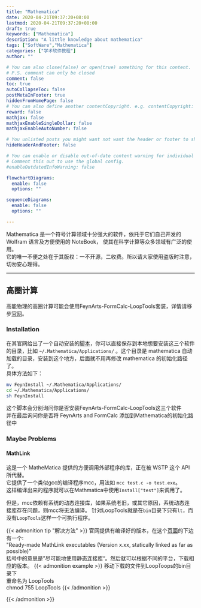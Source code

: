```yaml
---
title: "Mathematica"
date: 2020-04-21T09:37:20+08:00
lastmod: 2020-04-21T09:37:20+08:00
draft: true
keywords: ["Mathematica"]
description: "A little knowledge about mathematica"
tags: ["SoftWare","Mathematica"]
categories: ["学术软件教程"]
author: ""

# You can also close(false) or open(true) something for this content.
# P.S. comment can only be closed
comment: false
toc: true
autoCollapseToc: false
postMetaInFooter: true
hiddenFromHomePage: false
# You can also define another contentCopyright. e.g. contentCopyright: "This is another copyright."
reward: false
mathjax: false
mathjaxEnableSingleDollar: false
mathjaxEnableAutoNumber: false

# You unlisted posts you might want not want the header or footer to show
hideHeaderAndFooter: false

# You can enable or disable out-of-date content warning for individual post.
# Comment this out to use the global config.
#enableOutdatedInfoWarning: false

flowchartDiagrams:
  enable: false
  options: ""

sequenceDiagrams: 
  enable: false
  options: ""

---
```


Mathematica 是一个符号计算领域十分强大的软件，依托于它们自己开发的 Wolfram 语言及方便使用的 NoteBook， 使其在科学计算等众多领域有广泛的使用。   
它的唯一不便之处在于其版权：一不开源，二收费。所以请大家使用盗版时注意，切勿安心理得。

<!--more-->

---
## 高圈计算
高能物理的高圈计算可能会使用FeynArts-FormCalc-LoopTools套装，详情请移步[官网](http://www.feynarts.de/)。  

### Installation
在其官网给出了一个自动安装的[脚本](http://www.feynarts.de/FeynInstall)，你可以直接保存到本地想要安装这三个软件的目录，比如 `~/.Mathematica/Applications/` 。这个目录是 mathematica 自动加载的目录，安装到这个地方，后面就不用再修改 mathematica 的初始化路径了。  
具体方法如下：
``` bash
mv FeynInstall ~/.Mathematica/Applications/
cd ~/.Mathematica/Applications/
sh FeynInstall
```
这个脚本会分别询问你是否安装FeynArts-FormCalc-LoopTools这三个软件  
并在最后询问你是否将 FeynArts and FormCalc 添加到Mathematica的初始化路径中  

### Maybe Problems
#### MathLink
这是一个 MatheMatica 提供的方便调用外部程序的库，正在被 WSTP 这个 API 所代替。  
它提供了一个类似gcc的编译程序mcc，用法如 `mcc test.c -o test.exe`。  
这样编译出来的程序就可以在Mathmatica中使用`Install["test"]`来调用了。  

但是，mcc依赖有系统的动态连接库，如果系统老旧，或其它原因，系统动态连接库存在问题，则mcc将无法编译。
针对LoopTools就是在`bin`目录下只有`lt`，而没有`LoopTools`这样一个可执行程序。  

{{< admonition tip "解决方法" >}}
官网提供有编译好的版本，在这个<a href="http://www.feynarts.de/looptools/">页面</a>的下边有一个:</br>
"Ready-made MathLink executables (Version x.xx, statically linked as far as possible)"  </br>
括号中的意思是”尽可能地使用静态连接库“。然后就可以根据不同的平台，下载相应的版本。
{{< admonition example >}}
移动下载的文件到LoopToops的bin目录下</br>
重命名为 LoopTools</br>
chmod 755 LoopTools
{{< /admonition >}}

{{< /admonition >}} 

